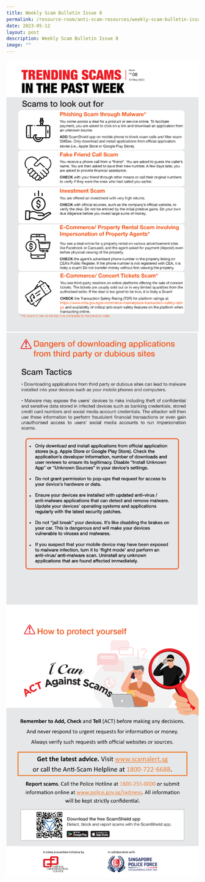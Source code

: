 ```yaml
---
title: Weekly Scam Bulletin Issue 8
permalink: /resource-room/anti-scam-resources/weekly-scam-bulletin-issue-8/
date: 2023-05-12
layout: post
description: Weekly Scam Bulletin Issue 8
image: ""
---
```

![Weekly Bulletin Issue 8 - Scams to look out for](/images/SPEO%20Weekly%20Bulletin/wsb-08-01.jpg)
![Weekly Bulletin Issue 8 - Scam Tactics](/images/SPEO%20Weekly%20Bulletin/wsb-08-02.jpg)
![Weekly Bulletin Issue 8 - How to protect yourself](/images/SPEO%20Weekly%20Bulletin/weekly%20scams%20bulletin%20issue%2011%20(finalised%20copy)_003.png)